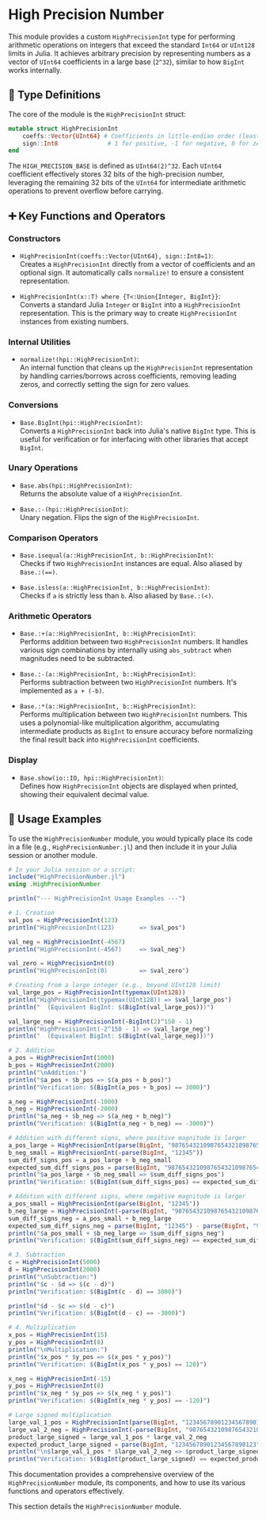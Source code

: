 # High Precision Number

This module provides a custom `HighPrecisionInt` type for performing arithmetic operations on integers that exceed the standard `Int64` or `UInt128` limits in Julia. It achieves arbitrary precision by representing numbers as a vector of `UInt64` coefficients in a large base (`2^32`), similar to how `BigInt` works internally.

## 🔧 Type Definitions

The core of the module is the `HighPrecisionInt` struct:

```julia
mutable struct HighPrecisionInt
    coeffs::Vector{UInt64} # Coefficients in little-endian order (least significant first)
    sign::Int8              # 1 for positive, -1 for negative, 0 for zero
end
```

The `HIGH_PRECISION_BASE` is defined as `UInt64(2)^32`. Each `UInt64` coefficient effectively stores 32 bits of the high-precision number, leveraging the remaining 32 bits of the `UInt64` for intermediate arithmetic operations to prevent overflow before carrying.

## ➕ Key Functions and Operators

### Constructors

- `HighPrecisionInt(coeffs::Vector{UInt64}, sign::Int8=1)`:  
  Creates a `HighPrecisionInt` directly from a vector of coefficients and an optional sign. It automatically calls `normalize!` to ensure a consistent representation.

- `HighPrecisionInt(x::T) where {T<:Union{Integer, BigInt}}`:  
  Converts a standard Julia `Integer` or `BigInt` into a `HighPrecisionInt` representation. This is the primary way to create `HighPrecisionInt` instances from existing numbers.

### Internal Utilities

- `normalize!(hpi::HighPrecisionInt)`:  
  An internal function that cleans up the `HighPrecisionInt` representation by handling carries/borrows across coefficients, removing leading zeros, and correctly setting the sign for zero values.

###  Conversions

- `Base.BigInt(hpi::HighPrecisionInt)`:  
  Converts a `HighPrecisionInt` back into Julia's native `BigInt` type. This is useful for verification or for interfacing with other libraries that accept `BigInt`.

### Unary Operations

- `Base.abs(hpi::HighPrecisionInt)`:  
  Returns the absolute value of a `HighPrecisionInt`.

- `Base.:-(hpi::HighPrecisionInt)`:  
  Unary negation. Flips the sign of the `HighPrecisionInt`.

### Comparison Operators

- `Base.isequal(a::HighPrecisionInt, b::HighPrecisionInt)`:  
  Checks if two `HighPrecisionInt` instances are equal. Also aliased by `Base.:(==)`.

- `Base.isless(a::HighPrecisionInt, b::HighPrecisionInt)`:  
  Checks if `a` is strictly less than `b`. Also aliased by `Base.:(<)`.

### Arithmetic Operators

- `Base.:+(a::HighPrecisionInt, b::HighPrecisionInt)`:  
  Performs addition between two `HighPrecisionInt` numbers. It handles various sign combinations by internally using `abs_subtract` when magnitudes need to be subtracted.

- `Base.:-(a::HighPrecisionInt, b::HighPrecisionInt)`:  
  Performs subtraction between two `HighPrecisionInt` numbers. It's implemented as `a + (-b)`.

- `Base.:*(a::HighPrecisionInt, b::HighPrecisionInt)`:  
  Performs multiplication between two `HighPrecisionInt` numbers. This uses a polynomial-like multiplication algorithm, accumulating intermediate products as `BigInt` to ensure accuracy before normalizing the final result back into `HighPrecisionInt` coefficients.

### Display

- `Base.show(io::IO, hpi::HighPrecisionInt)`:  
  Defines how `HighPrecisionInt` objects are displayed when printed, showing their equivalent decimal value.

## 🧪 Usage Examples

To use the `HighPrecisionNumber` module, you would typically place its code in a file (e.g., `HighPrecisionNumber.jl`) and then include it in your Julia session or another module.

```julia
# In your Julia session or a script:
include("HighPrecisionNumber.jl")
using .HighPrecisionNumber

println("--- HighPrecisionInt Usage Examples ---")

# 1. Creation
val_pos = HighPrecisionInt(123)
println("HighPrecisionInt(123)       => $val_pos")

val_neg = HighPrecisionInt(-4567)
println("HighPrecisionInt(-4567)     => $val_neg")

val_zero = HighPrecisionInt(0)
println("HighPrecisionInt(0)         => $val_zero")

# Creating from a large integer (e.g., beyond UInt128 limit)
val_large_pos = HighPrecisionInt(typemax(UInt128))
println("HighPrecisionInt(typemax(UInt128)) => $val_large_pos")
println("  (Equivalent BigInt: $(BigInt(val_large_pos)))")

val_large_neg = HighPrecisionInt(-BigInt(2)^150 - 1)
println("HighPrecisionInt(-2^150 - 1) => $val_large_neg")
println("  (Equivalent BigInt: $(BigInt(val_large_neg)))")

# 2. Addition
a_pos = HighPrecisionInt(1000)
b_pos = HighPrecisionInt(2000)
println("\nAddition:")
println("$a_pos + $b_pos => $(a_pos + b_pos)")
println("Verification: $(BigInt(a_pos + b_pos) == 3000)")

a_neg = HighPrecisionInt(-1000)
b_neg = HighPrecisionInt(-2000)
println("$a_neg + $b_neg => $(a_neg + b_neg)")
println("Verification: $(BigInt(a_neg + b_neg) == -3000)")

# Addition with different signs, where positive magnitude is larger
a_pos_large = HighPrecisionInt(parse(BigInt, "98765432109876543210987654321098765"))
b_neg_small = HighPrecisionInt(-parse(BigInt, "12345"))
sum_diff_signs_pos = a_pos_large + b_neg_small
expected_sum_diff_signs_pos = parse(BigInt, "98765432109876543210987654321098765") - parse(BigInt, "12345")
println("$a_pos_large + $b_neg_small => $sum_diff_signs_pos")
println("Verification: $(BigInt(sum_diff_signs_pos) == expected_sum_diff_signs_pos)")

# Addition with different signs, where negative magnitude is larger
a_pos_small = HighPrecisionInt(parse(BigInt, "12345"))
b_neg_large = HighPrecisionInt(-parse(BigInt, "98765432109876543210987654321098765"))
sum_diff_signs_neg = a_pos_small + b_neg_large
expected_sum_diff_signs_neg = parse(BigInt, "12345") - parse(BigInt, "98765432109876543210987654321098765")
println("$a_pos_small + $b_neg_large => $sum_diff_signs_neg")
println("Verification: $(BigInt(sum_diff_signs_neg) == expected_sum_diff_signs_neg)")

# 3. Subtraction
c = HighPrecisionInt(5000)
d = HighPrecisionInt(2000)
println("\nSubtraction:")
println("$c - $d => $(c - d)")
println("Verification: $(BigInt(c - d) == 3000)")

println("$d - $c => $(d - c)")
println("Verification: $(BigInt(d - c) == -3000)")

# 4. Multiplication
x_pos = HighPrecisionInt(15)
y_pos = HighPrecisionInt(8)
println("\nMultiplication:")
println("$x_pos * $y_pos => $(x_pos * y_pos)")
println("Verification: $(BigInt(x_pos * y_pos) == 120)")

x_neg = HighPrecisionInt(-15)
y_pos = HighPrecisionInt(8)
println("$x_neg * $y_pos => $(x_neg * y_pos)")
println("Verification: $(BigInt(x_neg * y_pos) == -120)")

# Large signed multiplication
large_val_1_pos = HighPrecisionInt(parse(BigInt, "12345678901234567890123"))
large_val_2_neg = HighPrecisionInt(-parse(BigInt, "98765432109876543210987"))
product_large_signed = large_val_1_pos * large_val_2_neg
expected_product_large_signed = parse(BigInt, "12345678901234567890123") * -parse(BigInt, "98765432109876543210987")
println("\n$large_val_1_pos * $large_val_2_neg => $product_large_signed")
println("Verification: $(BigInt(product_large_signed) == expected_product_large_signed)")
```

This documentation provides a comprehensive overview of the `HighPrecisionNumber` module, its components, and how to use its various functions and operators effectively.

This section details the `HighPrecisionNumber` module.
